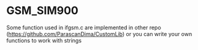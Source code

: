 # GSM_SIM900

Some function used in ifgsm.c are implemented in other repo (https://github.com/ParascanDima/CustomLib) or you can write your own functions to work with strings
